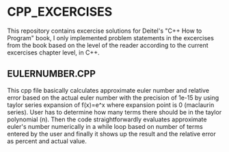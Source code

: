 # CPP_EXCERCISES
This repository contains excercise solutions for Deitel's "C++ How to Program" book, I only implemented problem statements in the excercises from the book based on the level of the reader according to the current excercises chapter level, in C++.

## EULERNUMBER.CPP ##

This cpp file basically calculates approximate euler number and relative error based on the actual euler number with the precision of 1e-15 by using taylor series expansion of f(x)=e^x where expansion point is 0 (maclaurin series). User has to determine how many terms there should be in the taylor polynomial (n). Then the code straightforwardly evaluates approximate euler's number numerically in a while loop based on number of terms entered by the user and finally it shows up the result and the relative error as percent and actual value.
